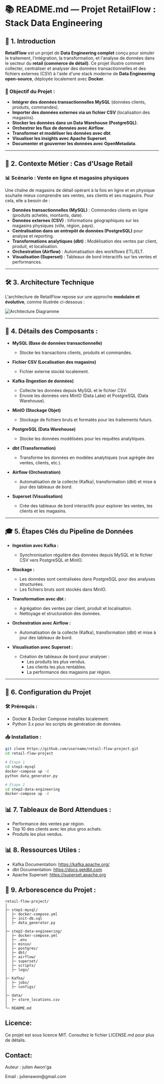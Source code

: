 # 📚 README.md — Projet RetailFlow : Stack Data Engineering

## 🚀 1. Introduction

**RetailFlow** est un projet de **Data Engineering complet** conçu pour simuler le traitement, l'intégration, la transformation, et l'analyse de données dans le secteur du **retail (commerce de détail)**. Ce projet illustre comment collecter, centraliser et analyser des données transactionnelles et des fichiers externes (CSV) à l'aide d'une stack moderne de **Data Engineering open-source**, déployée localement avec **Docker**.

### 🎯 Objectif du Projet :
* **Intégrer des données transactionnelles MySQL** (données clients, produits, commandes).  
* **Importer des données externes via un fichier CSV** (localisation des magasins).  
* **Stocker les données dans un Data Warehouse (PostgreSQL)**.  
* **Orchestrer les flux de données avec Airflow**.  
* **Transformer et modéliser les données avec dbt**.  
* **Visualiser les insights avec Apache Superset**.  
* **Documenter et gouverner les données avec OpenMetadata**.

---

## 🏢 2. Contexte Métier : Cas d'Usage Retail

### 📊 Scénario : Vente en ligne et magasins physiques

Une chaîne de magasins de détail opérant à la fois en ligne et en physique souhaite mieux comprendre ses ventes, ses clients et ses magasins. Pour cela, elle a besoin de :

* **Données transactionnelles (MySQL)** : Commandes clients en ligne (produits achetés, montants, date).  
* **Données externes (CSV)** : Informations géographiques sur les magasins physiques (ville, région, pays).  
* **Centralisation dans un entrepôt de données (PostgreSQL)** pour analyse et reporting.  
* **Transformations analytiques (dbt)** : Modélisation des ventes par client, produit, et localisation.  
* **Orchestration (Airflow)** : Automatisation des workflows ETL/ELT.  
* **Visualisation (Superset)** : Tableaux de bord interactifs sur les ventes et performances.

---

## 🛠️ 3. Architecture Technique

L'architecture de RetailFlow repose sur une approche **modulaire et évolutive**, comme illustrée ci-dessous :

![Architecture Diagramme](./static/projet-retailflow.png)

---

## 📌 4. Détails des Composants :

* **MySQL (Base de données transactionnelle)**  
  * Stocke les transactions clients, produits et commandes.

* **Fichier CSV (Localisation des magasins)**  
  * Fichier externe stocké localement.

* **Kafka (Ingestion de données)**  
  * Collecte les données depuis MySQL et le fichier CSV.  
  * Envoie les données vers MinIO (Data Lake) et PostgreSQL (Data Warehouse).

* **MinIO (Stockage Objet)**  
  * Stockage de fichiers bruts et formatés pour les traitements futurs.

* **PostgreSQL (Data Warehouse)**  
  * Stocke les données modélisées pour les requêtes analytiques.

* **dbt (Transformation)**  
  * Transforme les données en modèles analytiques (vue agrégée des ventes, clients, etc.).

* **Airflow (Orchestration)**  
  * Automatisation de la collecte (Kafka), transformation (dbt) et mise à jour des tableaux de bord.

* **Superset (Visualisation)**  
  * Crée des tableaux de bord interactifs pour explorer les ventes, les clients et les magasins.

---

## 🎓 5. Étapes Clés du Pipeline de Données

* **Ingestion avec Kafka :**  
  * Synchronisation régulière des données depuis MySQL et le fichier CSV vers PostgreSQL et MinIO.

* **Stockage :**  
  * Les données sont centralisées dans PostgreSQL pour des analyses structurées.  
  * Les fichiers bruts sont stockés dans MinIO.

* **Transformation avec dbt :**  
  * Agrégation des ventes par client, produit et localisation.  
  * Nettoyage et structuration des données.

* **Orchestration avec Airflow :**  
  * Automatisation de la collecte (Kafka), transformation (dbt) et mise à jour des tableaux de bord.

* **Visualisation avec Superset :**  
  * Création de tableaux de bord pour analyser :  
    * Les produits les plus vendus.  
    * Les clients les plus rentables.  
    * La performance des magasins par région.

---

## 📝 6. Configuration du Projet

### 🛠️ Prérequis :
* Docker & Docker Compose installés localement.  
* Python 3.x pour les scripts de génération de données.

### 📥 Installation :
```bash
git clone https://github.com/username/retail-flow-project.git
cd retail-flow-project

# Étape 1
cd step1-mysql
docker-compose up -d
python data_generator.py

# Étape 2
cd step2-data-engineering
docker-compose up -d
```


## 📊 7. Tableaux de Bord Attendues :
* Performance des ventes par région.
* Top 10 des clients avec les plus gros achats.
* Produits les plus vendus.

## 📊 8. Ressources Utiles :
* Kafka Documentation: https://kafka.apache.org/
* dbt Documentation: https://docs.getdbt.com
* Apache Superset: https://superset.apache.org

## 📂 9. Arborescence du Projet :
```plaintext
retail-flow-project/
│
├─ step1-mysql/
│  ├─ docker-compose.yml
│  ├─ init-db.sql
│  ├─ data_generator.py
│
├─ step2-data-engineering/
│  ├─ docker-compose.yml
│  ├─ .env
│  ├─ minio/              
│  ├─ postgres/           
│  ├─ dbt/                
│  ├─ airflow/            
│  ├─ superset/                
│  ├─ scripts/           
│  ├─ logs/               
│
├─ Kafka/
│  ├─ jobs/ 
│  ├─ configs/
│
├─ data/
│  ├─ store_locations.csv
│
└─ README.md
```
## Licence:
<p>Ce projet est sous licence MIT. Consultez le fichier LICENSE.md pour plus de détails.</p>

## Contact:
<p>Auteur : julien Awon'ga </p>
<p>Email : julienawon@gmail.com</p>